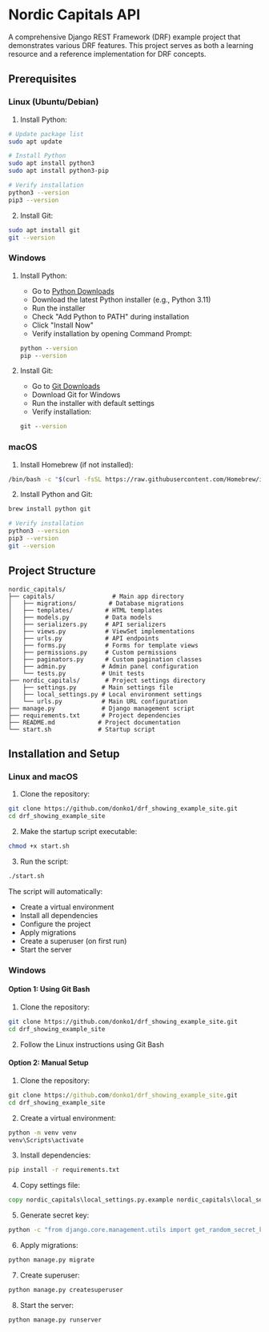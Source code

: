 # Nordic Capitals API

A comprehensive Django REST Framework (DRF) example project that demonstrates various DRF features. This project serves as both a learning resource and a reference implementation for DRF concepts.

## Prerequisites

### Linux (Ubuntu/Debian)

1. Install Python:
```bash
# Update package list
sudo apt update

# Install Python
sudo apt install python3
sudo apt install python3-pip

# Verify installation
python3 --version
pip3 --version
```

2. Install Git:
```bash
sudo apt install git
git --version
```

### Windows

1. Install Python:
   - Go to [Python Downloads](https://www.python.org/downloads/)
   - Download the latest Python installer (e.g., Python 3.11)
   - Run the installer
   - Check "Add Python to PATH" during installation
   - Click "Install Now"
   - Verify installation by opening Command Prompt:
   ```cmd
   python --version
   pip --version
   ```

2. Install Git:
   - Go to [Git Downloads](https://git-scm.com/downloads)
   - Download Git for Windows
   - Run the installer with default settings
   - Verify installation:
   ```cmd
   git --version
   ```

### macOS

1. Install Homebrew (if not installed):
```bash
/bin/bash -c "$(curl -fsSL https://raw.githubusercontent.com/Homebrew/install/HEAD/install.sh)"
```

2. Install Python and Git:
```bash
brew install python git

# Verify installation
python3 --version
pip3 --version
git --version
```

## Project Structure

```
nordic_capitals/
├── capitals/                # Main app directory
│   ├── migrations/         # Database migrations
│   ├── templates/         # HTML templates
│   ├── models.py          # Data models
│   ├── serializers.py     # API serializers
│   ├── views.py           # ViewSet implementations
│   ├── urls.py            # API endpoints
│   ├── forms.py           # Forms for template views
│   ├── permissions.py     # Custom permissions
│   ├── paginators.py      # Custom pagination classes
│   ├── admin.py          # Admin panel configuration
│   └── tests.py          # Unit tests
├── nordic_capitals/       # Project settings directory
│   ├── settings.py       # Main settings file
│   ├── local_settings.py # Local environment settings
│   └── urls.py           # Main URL configuration
├── manage.py             # Django management script
├── requirements.txt      # Project dependencies
├── README.md            # Project documentation
└── start.sh             # Startup script
```

## Installation and Setup

### Linux and macOS

1. Clone the repository:
```bash
git clone https://github.com/donko1/drf_showing_example_site.git
cd drf_showing_example_site
```

2. Make the startup script executable:
```bash
chmod +x start.sh
```

3. Run the script:
```bash
./start.sh
```

The script will automatically:
- Create a virtual environment
- Install all dependencies
- Configure the project
- Apply migrations
- Create a superuser (on first run)
- Start the server

### Windows

#### Option 1: Using Git Bash
1. Clone the repository:
```bash
git clone https://github.com/donko1/drf_showing_example_site.git
cd drf_showing_example_site
```

2. Follow the Linux instructions using Git Bash

#### Option 2: Manual Setup
1. Clone the repository:
```cmd
git clone https://github.com/donko1/drf_showing_example_site.git
cd drf_showing_example_site
```

2. Create a virtual environment:
```cmd
python -m venv venv
venv\Scripts\activate
```

3. Install dependencies:
```cmd
pip install -r requirements.txt
```

4. Copy settings file:
```cmd
copy nordic_capitals\local_settings.py.example nordic_capitals\local_settings.py
```

5. Generate secret key:
```cmd
python -c "from django.core.management.utils import get_random_secret_key; key=get_random_secret_key(); print(key); open('secret_key.txt', 'w').write(key)"
```

6. Apply migrations:
```cmd
python manage.py migrate
```

7. Create superuser:
```cmd
python manage.py createsuperuser
```

8. Start the server:
```cmd
python manage.py runserver
